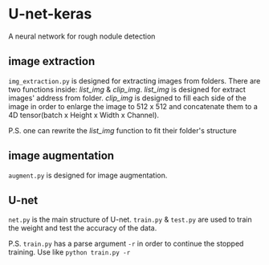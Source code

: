 # U-net-keras

A neural network for rough nodule detection

## image extraction

`img_extraction.py` is designed for extracting images from folders. There are two functions inside: _list_img_ & _clip_img_. _list_img_ is designed for extract images' address from folder. _clip_img_ is designed to fill each side of the image in order to enlarge the image to 512 x 512 and concatenate them to a 4D tensor(batch x Height x Width x Channel).

P.S. one can rewrite the _list_img_ function to fit their folder's structure

## image augmentation
`augment.py` is designed for image augmentation. 

## U-net
`net.py` is the main structure of U-net. `train.py` & `test.py` are used to train the weight and test the accuracy of the data.

P.S. `train.py` has a parse argument `-r` in order to continue the stopped training. Use like `python train.py -r`

